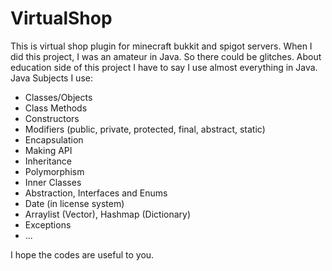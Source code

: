 # VirtualShop
This is virtual shop plugin for minecraft bukkit and spigot servers.  When I did this project, I was an amateur in Java. So there could be glitches. About education side of this project I have to say I use almost everything in Java. 
<br>Java Subjects I use:
- Classes/Objects
- Class Methods
- Constructors
- Modifiers (public, private, protected, final, abstract, static)
- Encapsulation
- Making API
- Inheritance
- Polymorphism
- Inner Classes
- Abstraction, Interfaces and Enums
- Date (in license system)
- Arraylist (Vector), Hashmap (Dictionary)
- Exceptions
- ...

I hope the codes are useful to you.
